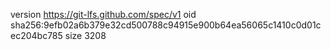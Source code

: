version https://git-lfs.github.com/spec/v1
oid sha256:9efb02a6b379e32cd500788c94915e900b64ea56065c1410c0d01cec204bc785
size 3208
